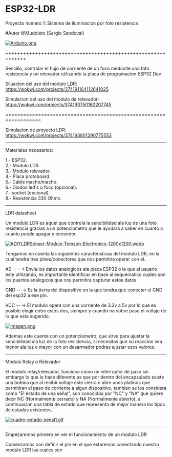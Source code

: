 # ESP32-LDR
Proyecto numero 1: Sistema de iluminacion por foto resistencia

#Autor @Mudoleto (Sergio Sandoval)

[![Arduino.png](https://i.postimg.cc/NMtdfqZb/Arduino.png)](https://postimg.cc/1gWGJTmN)

+++++++++++++++++++++++++++++++++++++++++++++++++++++++++++++

Sencillo, controlar el flujo de corriente de un foco mediante una foto resistencia y un relevador utilizando la placa de programacion ESP32 Dev

Siluacion del uso del modulo LDR: https://wokwi.com/projects/374191164112641025

Simulacion del uso del modulo de relavador: https://wokwi.com/projects/374193750162207745

==================================================================

Simulacion de proyecto LDR: https://wokwi.com/projects/374193801290775553

--------------------------------------------------------------------------------------------------------

Materiales necesarios: 

1.- ESP32.  
2.- Modulo LDR.    
3.- Modulo relevador.   
4.- Placa protoboard.  
5.- Cable macho/macho.  
6.- Diodos led's o foco (opcional).  
7.- socket (opcional).  
8.- Resistencia 330 Ohms.  

--------------------------------------------------------------------------------------------------
LDR datasheet

Un modulo LDR es aquel que controla la sencibilidad ala luz de una foto resistencia gracias a un potenciometro que le ayudara a saber en cuanto a cuanto puede apagar y encender.

[![ADIYLDRSensor-Module-Tomson-Electronics-1200x1200.webp](https://i.postimg.cc/7P2R44bv/ADIYLDRSensor-Module-Tomson-Electronics-1200x1200.webp)](https://postimg.cc/pyPCQgDk)

Tengamos en cuenta las siguientes caracteristicas del modulo LDR, en la cual tendra tres pines/conectores que nos permitira operar con el.

A0 ---> Envia los datos analogicos ala placa ESP32 o la que el usuario este utilizando, es importante identificar en base al esquematico cuales son los puertos analogicos que nos permitira
capturar estos datos.

GND -- -> Es la tierra del dispositivo en la que tendra que conectar el GND del esp32 a ese pin.

VCC -- -> El modulo opera con una corriente de 3.3v a 5v por lo que es posible elegir entre estos dos, siempre y cuando no sobre pase el voltaje de lo que esta sugerido.

[![imagen.png](https://i.postimg.cc/g01KtwVx/imagen.png)](https://postimg.cc/HJ45VkPm)

Ademas este cuenta con un potenciometro, que sirve para ajustar la sencibilidad ala luz de la foto resistencia, si necesitas que su reaccion sea menor ala luz o mayor con un desarmador
podras ajustar esos valores.

--------------------------------------------------------------------------------------------------
Modulo Relay o Relevador

El modulo relay/relevador, funciona como un interruptor de paso sin embargo lo que lo hace diferente es que por dentro del encapsulado existe una bobina que al recibir voltaje este cierra o abre
unos platinos que permitiran el paso de corriente a algun dispositivo, tambien se les considera como "El estado de una señal", son conocidos por "NC" y "NA" que quiere decir NC (Normalmente cerrado) y 
NA (Normalmente abierto), a continuacion una tabla de estado que representa de mejor manera los tipos de estados existentes.

[![cuadro-estado-senal1.gif](https://i.postimg.cc/PxZ0Snwk/cuadro-estado-senal1.gif)](https://postimg.cc/CBhvKt7v)



--------------------------------------------------------------------------------------------------
Empezaremos primero en ver el funcionamiento de un modulo LDR

Comenzamos con definir el pin en el que estaremos conectando nuestro modulo LDR las cuales son

